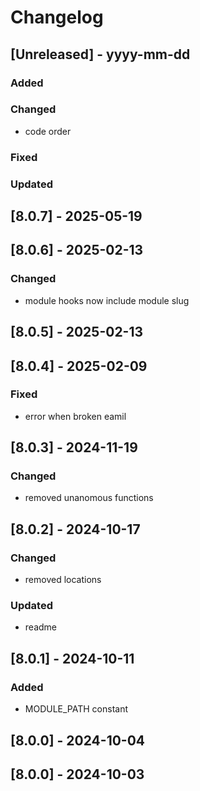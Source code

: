 # Changelog
## [Unreleased] - yyyy-mm-dd

### Added

### Changed
- code order

### Fixed

### Updated

## [8.0.7] - 2025-05-19


## [8.0.6] - 2025-02-13


### Changed
- module hooks now include module slug

## [8.0.5] - 2025-02-13


## [8.0.4] - 2025-02-09


### Fixed
- error when broken eamil

## [8.0.3] - 2024-11-19


### Changed
- removed unanomous functions

## [8.0.2] - 2024-10-17


### Changed
- removed locations

### Updated
- readme

## [8.0.1] - 2024-10-11


### Added
- MODULE_PATH constant

## [8.0.0] - 2024-10-04


## [8.0.0] - 2024-10-03
